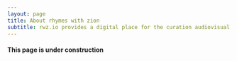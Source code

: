 ```yaml
---
layout: page
title: About rhymes with zion
subtitle: rwz.io provides a digital place for the curation audiovisual works of art
---
```



#### This page is under construction
